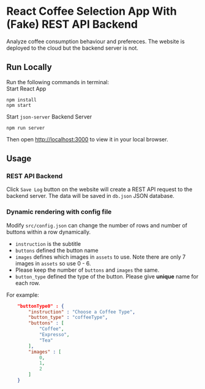 # React Coffee Selection App With (Fake) REST API Backend

Analyze coffee consumption behaviour and prefereces. The website is deployed to the cloud but the backend server is not. 

## Run Locally

Run the following commands in terminal:    
Start React App
```
npm install
npm start
```
Start `json-server` Backend Server
```
npm run server
```

Then open [http://localhost:3000](http://localhost:3000) to view it in your local browser.
     
       
## Usage

### REST API Backend 

Click `Save Log` button on the website will create a REST API request to the backend server. The data will be saved in `db.json` JSON database. 


### Dynamic rendering with config file

Modify `src/config.json` can change the number of rows and number of buttons within a row dynamically.

* `instruction` is the subtitle 
* `buttons` defined the button name
* `images` defines which images in `assets` to use. Note there are only 7 images in `assets` so use 0 - 6. 
* Please keep the number of `buttons` and `images` the same. 
* `button_type` defined the type of the button. Please give **unique** name for each row. 

For example: 

```json
    "buttonType0" : {
        "instruction" : "Choose a Coffee Type",
        "button_type" : "coffeeType",
        "buttons" : [
            "Coffee",
            "Expresso",
            "Tea"
        ],
        "images" : [
            0,
            1,
            2
        ]
    }
```


